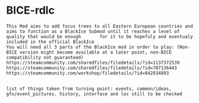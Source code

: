 # BICE-rdlc
	This Mod aims to add focus trees to all Eastern European countries and aims to function as a BlackIce Submod until it reaches a level of quality that would be enough   	for it to be hopefuly and eventualy included in the official BlackIce
	You will need all 3 parts of the BlackIce mod in order to play: (Non-BICE version might become available at a later point, non-BICE compatibility not guaranteed)
	https://steamcommunity.com/sharedfiles/filedetails/?id=1137372539
	https://steamcommunity.com/sharedfiles/filedetails/?id=707136443
	https://steamcommunity.com/workshop/filedetails/?id=842834893


	list of things taken from turning point: events, common/ideas, gfx/event_pictures. history, interface and loc still to be checked
